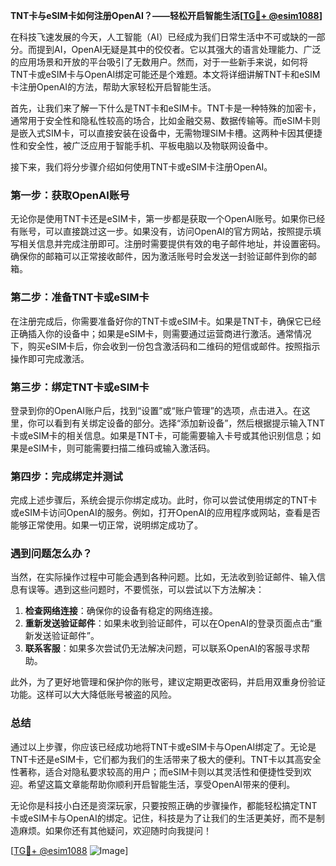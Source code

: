 **TNT卡与eSIM卡如何注册OpenAI？——轻松开启智能生活[[TG💪+ @esim1088](https://t.me/s/esim1088)]**

在科技飞速发展的今天，人工智能（AI）已经成为我们日常生活中不可或缺的一部分。而提到AI，OpenAI无疑是其中的佼佼者。它以其强大的语言处理能力、广泛的应用场景和开放的平台吸引了无数用户。然而，对于一些新手来说，如何将TNT卡或eSIM卡与OpenAI绑定可能还是个难题。本文将详细讲解TNT卡和eSIM卡注册OpenAI的方法，帮助大家轻松开启智能生活。

首先，让我们来了解一下什么是TNT卡和eSIM卡。TNT卡是一种特殊的加密卡，通常用于安全性和隐私性较高的场合，比如金融交易、数据传输等。而eSIM卡则是嵌入式SIM卡，可以直接安装在设备中，无需物理SIM卡槽。这两种卡因其便捷性和安全性，被广泛应用于智能手机、平板电脑以及物联网设备中。

接下来，我们将分步骤介绍如何使用TNT卡或eSIM卡注册OpenAI。

### 第一步：获取OpenAI账号

无论你是使用TNT卡还是eSIM卡，第一步都是获取一个OpenAI账号。如果你已经有账号，可以直接跳过这一步。如果没有，访问OpenAI的官方网站，按照提示填写相关信息并完成注册即可。注册时需要提供有效的电子邮件地址，并设置密码。确保你的邮箱可以正常接收邮件，因为激活账号时会发送一封验证邮件到你的邮箱。

### 第二步：准备TNT卡或eSIM卡

在注册完成后，你需要准备好你的TNT卡或eSIM卡。如果是TNT卡，确保它已经正确插入你的设备中；如果是eSIM卡，则需要通过运营商进行激活。通常情况下，购买eSIM卡后，你会收到一份包含激活码和二维码的短信或邮件。按照指示操作即可完成激活。

### 第三步：绑定TNT卡或eSIM卡

登录到你的OpenAI账户后，找到“设置”或“账户管理”的选项，点击进入。在这里，你可以看到有关绑定设备的部分。选择“添加新设备”，然后根据提示输入TNT卡或eSIM卡的相关信息。如果是TNT卡，可能需要输入卡号或其他识别信息；如果是eSIM卡，则可能需要扫描二维码或输入激活码。

### 第四步：完成绑定并测试

完成上述步骤后，系统会提示你绑定成功。此时，你可以尝试使用绑定的TNT卡或eSIM卡访问OpenAI的服务。例如，打开OpenAI的应用程序或网站，查看是否能够正常使用。如果一切正常，说明绑定成功了。

### 遇到问题怎么办？

当然，在实际操作过程中可能会遇到各种问题。比如，无法收到验证邮件、输入信息有误等。遇到这些问题时，不要慌张，可以尝试以下方法解决：

1. **检查网络连接**：确保你的设备有稳定的网络连接。
2. **重新发送验证邮件**：如果未收到验证邮件，可以在OpenAI的登录页面点击“重新发送验证邮件”。
3. **联系客服**：如果多次尝试仍无法解决问题，可以联系OpenAI的客服寻求帮助。

此外，为了更好地管理和保护你的账号，建议定期更改密码，并启用双重身份验证功能。这样可以大大降低账号被盗的风险。

### 总结

通过以上步骤，你应该已经成功地将TNT卡或eSIM卡与OpenAI绑定了。无论是TNT卡还是eSIM卡，它们都为我们的生活带来了极大的便利。TNT卡以其高安全性著称，适合对隐私要求较高的用户；而eSIM卡则以其灵活性和便捷性受到欢迎。希望这篇文章能帮助你顺利开启智能生活，享受OpenAI带来的便利。

无论你是科技小白还是资深玩家，只要按照正确的步骤操作，都能轻松搞定TNT卡或eSIM卡与OpenAI的绑定。记住，科技是为了让我们的生活更美好，而不是制造麻烦。如果你还有其他疑问，欢迎随时向我提问！

[[TG💪+ @esim1088](https://t.me/s/esim1088) ![Image](https://i.postimg.cc/4NQfJmqS/Snipaste-2025-05-13-00-14-12.png)]